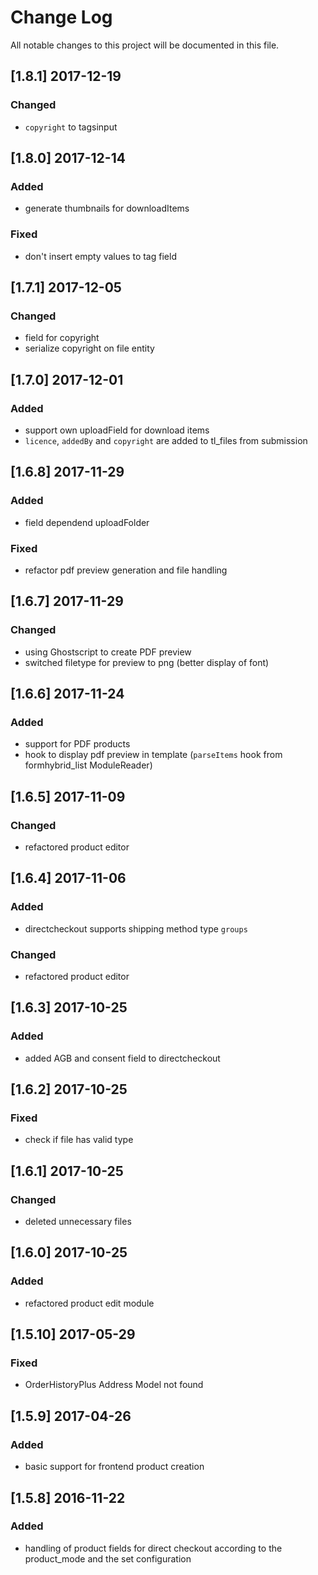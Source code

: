 # Change Log
All notable changes to this project will be documented in this file.

## [1.8.1] 2017-12-19

### Changed
- `copyright` to tagsinput 

## [1.8.0] 2017-12-14

### Added
- generate thumbnails for downloadItems

### Fixed
- don't insert empty values to tag field

## [1.7.1] 2017-12-05

### Changed
- field for copyright
- serialize copyright on file entity

## [1.7.0] 2017-12-01

### Added
- support own uploadField for download items
- `licence`, `addedBy` and `copyright` are added to tl_files from submission

## [1.6.8] 2017-11-29

### Added
- field dependend uploadFolder 

### Fixed
- refactor pdf preview generation and file handling

## [1.6.7] 2017-11-29

### Changed
- using Ghostscript to create PDF preview 
- switched filetype for preview to png (better display of font)

## [1.6.6] 2017-11-24

### Added
- support for PDF products
- hook to display pdf preview in template (`parseItems` hook from formhybrid_list ModuleReader)

## [1.6.5] 2017-11-09

### Changed
- refactored product editor

## [1.6.4] 2017-11-06

### Added
- directcheckout supports shipping method type `groups`

### Changed
- refactored product editor

## [1.6.3] 2017-10-25

### Added
- added AGB and consent field to directcheckout


## [1.6.2] 2017-10-25

### Fixed
- check if file has valid type

## [1.6.1] 2017-10-25

### Changed
- deleted unnecessary files

## [1.6.0] 2017-10-25

### Added
- refactored product edit module

## [1.5.10] 2017-05-29

### Fixed
- OrderHistoryPlus Address Model not found

## [1.5.9] 2017-04-26

### Added
- basic support for frontend product creation

## [1.5.8] 2016-11-22

### Added
- handling of product fields for direct checkout according to the product_mode and the set configuration

